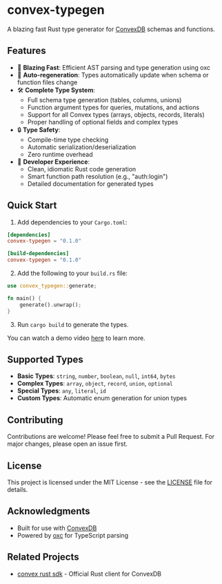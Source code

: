 # convex-typegen

A blazing fast Rust type generator for [ConvexDB](https://www.convex.dev) schemas and functions.

## Features

- 🚀 **Blazing Fast**: Efficient AST parsing and type generation using oxc
- 🔄 **Auto-regeneration**: Types automatically update when schema or function files change
- 🛠️ **Complete Type System**: 
  - Full schema type generation (tables, columns, unions)
  - Function argument types for queries, mutations, and actions
  - Support for all Convex types (arrays, objects, records, literals)
  - Proper handling of optional fields and complex types
- 🔒 **Type Safety**: 
  - Compile-time type checking
  - Automatic serialization/deserialization
  - Zero runtime overhead
- 🎨 **Developer Experience**: 
  - Clean, idiomatic Rust code generation
  - Smart function path resolution (e.g., "auth:login")
  - Detailed documentation for generated types

## Quick Start

1. Add dependencies to your `Cargo.toml`:

```toml
[dependencies]
convex-typegen = "0.1.0"

[build-dependencies]
convex-typegen = "0.1.0"
```

2. Add the following to your `build.rs` file:

```rust
use convex_typegen::generate;

fn main() {
    generate().unwrap();
}
```

3. Run `cargo build` to generate the types.

You can watch a demo video [here](https://youtu.be/42-Ihov48AU) to learn more.

## Supported Types

- **Basic Types**: `string`, `number`, `boolean`, `null`, `int64`, `bytes`
- **Complex Types**: `array`, `object`, `record`, `union`, `optional`
- **Special Types**: `any`, `literal`, `id`
- **Custom Types**: Automatic enum generation for union types

## Contributing

Contributions are welcome! Please feel free to submit a Pull Request. For major changes, please open an issue first.

## License

This project is licensed under the MIT License - see the [LICENSE](LICENSE) file for details.

## Acknowledgments

- Built for use with [ConvexDB](https://convex.dev)
- Powered by [oxc](https://github.com/oxc-project/oxc) for TypeScript parsing

## Related Projects

- [convex rust sdk](https://docs.rs/convex/latest/convex/) - Official Rust client for ConvexDB